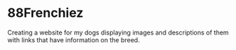 # 88Frenchiez
Creating a website for my dogs displaying images and descriptions of them with links that have information on the breed.  
